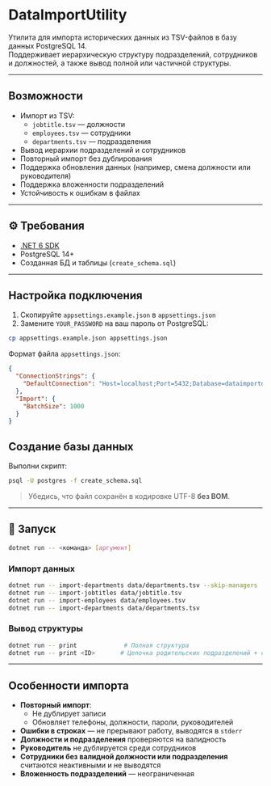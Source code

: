 # DataImportUtility

Утилита для импорта исторических данных из TSV-файлов в базу данных PostgreSQL 14.\
Поддерживает иерархическую структуру подразделений, сотрудников и должностей, а также вывод полной или частичной структуры.

---

## Возможности

- Импорт из TSV:
  - `jobtitle.tsv` — должности
  - `employees.tsv` — сотрудники
  - `departments.tsv` — подразделения
- Вывод иерархии подразделений и сотрудников
- Повторный импорт без дублирования
- Поддержка обновления данных (например, смена должности или руководителя)
- Поддержка вложенности подразделений
- Устойчивость к ошибкам в файлах

---

## ⚙️ Требования

- [.NET 6 SDK](https://dotnet.microsoft.com/en-us/download/dotnet/6.0)
- PostgreSQL 14+
- Созданная БД и таблицы (`create_schema.sql`)

---

## Настройка подключения

1. Скопируйте `appsettings.example.json` в `appsettings.json`
2. Замените `YOUR_PASSWORD` на ваш пароль от PostgreSQL:

```bash
cp appsettings.example.json appsettings.json
```

Формат файла `appsettings.json`:

```json
{
  "ConnectionStrings": {
    "DefaultConnection": "Host=localhost;Port=5432;Database=dataimportdb;Username=postgres;Password=YOUR_PASSWORD"
  },
  "Import": {
    "BatchSize": 1000
  }
}
```

## Создание базы данных

Выполни скрипт:

```bash
psql -U postgres -f create_schema.sql
```

> Убедись, что файл сохранён в кодировке UTF-8 **без BOM**.

---

## 🚀 Запуск

```bash
dotnet run -- <команда> [аргумент]
```

### Импорт данных

```bash
dotnet run -- import-departments data/departments.tsv --skip-managers
dotnet run -- import-jobtitles data/jobtitle.tsv
dotnet run -- import-employees data/employees.tsv
dotnet run -- import-departments data/departments.tsv
```

### Вывод структуры

```bash
dotnet run -- print             # Полная структура
dotnet run -- print <ID>       # Цепочка родительских подразделений + сотрудники указанного подразделения
```

---

## Особенности импорта

- **Повторный импорт**:
  - Не дублирует записи
  - Обновляет телефоны, должности, пароли, руководителей
- **Ошибки в строках** — не прерывают работу, выводятся в `stderr`
- **Должности и подразделения** проверяются на валидность
- **Руководитель** не дублируется среди сотрудников
- **Сотрудники без валидной должности или подразделения** считаются неактивными и не выводятся
- **Вложенность подразделений** — неограниченная


